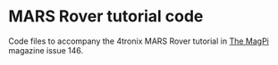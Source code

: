 # MARS Rover tutorial code
Code files to accompany the 4tronix MARS Rover tutorial in [The MagPi](https://magpi.raspberrypi.com/) magazine issue 146. 
